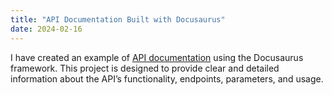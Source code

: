 ```yaml
---
title: "API Documentation Built with Docusaurus"
date: 2024-02-16
---
```


I have created an example of [API documentation](https://elenaspb2019.github.io/petstore-api/docs/overview) using the Docusaurus framework. This project is designed to provide clear and detailed information about the API’s functionality, endpoints, parameters, and usage.

